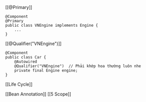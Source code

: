 [[@Primary]]
```
@Component
@Primary
public class VNEngine implements Engine {
    ...
}
```
[[@Qualifier("VNEngine")]]
```
@Component
public class Car {
    @Autowired
    @Qualifier("VNEngine")  // Phải khớp hoa thường luôn nhe
    private final Engine engine;
}

```
[[Life Cycle]]

[[Bean Annotation]]
[[5 Scope]]